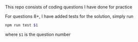 This repo consists of coding questions I have done for practice

For questions 8+, I have added tests for the solution, simply run

```bash
npm run test $1
```

where `$1` is the question number

